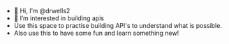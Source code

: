 - 👋 Hi, I’m @drwells2
- 👀 I’m interested in building apis  
- Use this space to practise building API's to understand what is possible.
- Also use this to have some fun and learn something new!

<!---
drwells2/drwells2 is a ✨ special ✨ repository because its `README.md` (this file) appears on your GitHub profile.
You can click the Preview link to take a look at your changes.
--->
